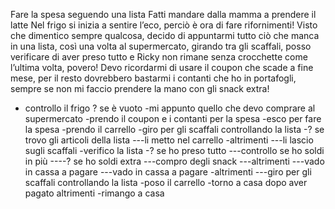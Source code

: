 Fare la spesa seguendo una lista
Fatti mandare dalla mamma a prendere il latte
Nel frigo si inizia a sentire l’eco, perciò è ora di fare rifornimenti!
Visto che dimentico sempre qualcosa, decido di appuntarmi tutto ciò che manca in una lista, così una volta al supermercato, girando tra gli scaffali, posso verificare di aver preso tutto e Ricky non rimane senza crocchette come l’ultima volta, povero! Devo ricordarmi di usare il coupon che scade a fine mese, per il resto dovrebbero bastarmi i contanti che ho in portafogli, sempre se non mi faccio prendere la mano con gli snack extra!

- controllo il frigo
  ? se è vuoto
  -mi appunto quello che devo comprare al supermercato
  -prendo il coupon e i contanti per la spesa
  -esco per fare la spesa
  -prendo il carrello
  -giro per gli scaffali controllando la lista
  -? se trovo gli articoli della lista
  ---li metto nel carrello
  -altrimenti
  ---li lascio sugli scaffali
  -verifico la lista
  -? se ho preso tutto
  ---controllo se ho soldi in più
  ----? se ho soldi extra
  ---compro degli snack
  ---altrimenti
  ---vado in cassa a pagare
  ---vado in cassa a pagare
  -altrimenti
  ---giro per gli scaffali controllando la lista
  -poso il carrello
  -torno a casa dopo aver pagato
  altrimenti
  -rimango a casa
